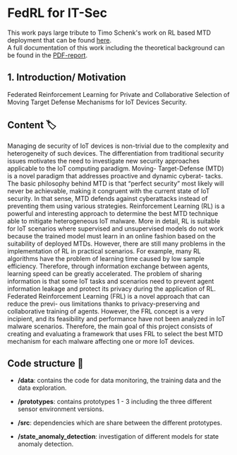 # FedRL for IT-Sec

This work pays large tribute to Timo Schenk's work on RL based MTD deployment that can be found [here](https://github.com/Leitou/rl-based-mtd).  
A full documentation of this work including the theoretical background can be found in the [PDF-report](report.pdf).

## 1. Introduction/ Motivation
Federated Reinforcement Learning for Private and Collaborative Selection of Moving Target Defense Mechanisms for IoT Devices Security.

## Content :label:
Managing de security of IoT devices is non-trivial due to the complexity and heterogeneity of such devices. The differentiation from traditional security issues motivates the need to investigate new security approaches applicable to the IoT computing paradigm. Moving- Target-Defense (MTD) is a novel paradigm that addresses proactive and dynamic cyberat- tacks. The basic philosophy behind MTD is that “perfect security” most likely will never be achievable, making it congruent with the current state of IoT security. In that sense, MTD defends against cyberattacks instead of preventing them using various strategies.
Reinforcement Learning (RL) is a powerful and interesting approach to determine the best MTD technique able to mitigate heterogeneous IoT malware. More in detail, RL is suitable for IoT scenarios where supervised and unsupervised models do not work because the trained model must learn in an online fashion based on the suitability of deployed MTDs. However, there are still many problems in the implementation of RL in practical scenarios. For example, many RL algorithms have the problem of learning time caused by low sample efficiency. Therefore, through information exchange between agents, learning speed can be greatly accelerated. The problem of sharing information is that some IoT tasks and scenarios need to prevent agent information leakage and protect its privacy during the application of RL. Federated Reinforcement Learning (FRL) is a novel approach that can reduce the previ- ous limitations thanks to privacy-preserving and collaborative training of agents. However, the FRL concept is a very incipient, and its feasibility and performance have not been analyzed in IoT malware scenarios. Therefore, the main goal of this project consists of creating and evaluating a framework that uses FRL to select the best MTD mechanism for each malware affecting one or more IoT devices.

## Code structure :book:
- **/data**: contains the code for data monitoring, the training data and the data exploration.

- **/prototypes**: contains prototypes 1 - 3 including the three different sensor environment versions.

- **/src**: dependencies which are share between the different prototypes.

- **/state_anomaly_detection**: investigation of different models for state anomaly detection.


